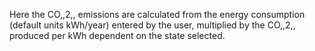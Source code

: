 Here the CO,,2,, emissions are calculated from the energy consumption
(default units kWh/year) entered by the user, multiplied by the CO,,2,,
produced per kWh dependent on the state selected.
